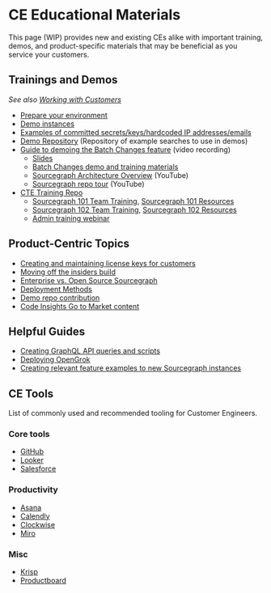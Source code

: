 # CE Educational Materials

This page (WIP) provides new and existing CEs alike with important training, demos, and product-specific materials that may be beneficial as you service your customers.

## Trainings and Demos

_See also [Working with Customers](../team-culture/working-with-customers.md)_

- [Prepare your environment](https://docs.google.com/document/d/1VEeGyegnhFUm3FTJVkDu_n0Auw-maQY8jQHEShRSc8Q/edit)
- [Demo instances](../tools/demo_instances.md)
- [Examples of committed secrets/keys/hardcoded IP addresses/emails](https://github.com/sourcegraph-testing/ce-code-smells/)
- [Demo Repository](https://docs.google.com/document/d/1BVq3GPMVZih9NKa4UyVAQcsyThi4ye6m4CCQuwZAb80/edit?usp=sharing) (Repository of example searches to use in demos)
- [Guide to demoing the Batch Changes feature](https://drive.google.com/drive/folders/18Sa_NpsVRvVV8MIvuXyoDEinpEf8fbGn) (video recording)
  - [Slides](https://docs.google.com/presentation/d/1niZBMhHKWJT1-n_ExSbYIRD51vcubrWwQm-Tc5EZo8s/edit#slide=id.g7d2aea8729_0_0)
  - [Batch Changes demo and training materials](https://docs.google.com/document/d/1xQxhdGaudydOn5nBGIG91F6Z4VR4NwBfuKFvgbmCjJo/edit?usp=drive_web&ouid=107037782400977645523)
  - [Sourcegraph Architecture Overview](https://www.youtube.com/watch?v=LiBtt1IeqFY) (YouTube)
  - [Sourcegraph repo tour](https://www.youtube.com/watch?v=3OewJAaX4KI) (YouTube)
- [CTE Training Repo](https://github.com/sourcegraph/customer-training/tree/main/trainings)
  - [Sourcegraph 101 Team Training](https://drive.google.com/file/d/1emSuz6Q871OC2YOadcfkrUXfuopn6JCB/view?usp=sharing), [Sourcegraph 101 Resources](https://github.com/sourcegraph/customer-training/tree/main/trainings/sourcegraph-101)
  - [Sourcegraph 102 Team Training](https://drive.google.com/file/d/1813s6MTmFqtWJ5IYVc6ivkX3mKlY6X7T/view?usp=sharing), [Sourcegraph 102 Resources](https://github.com/sourcegraph/customer-training/tree/main/trainings/sourcegraph-102)
  - [Admin training webinar](https://github.com/sourcegraph/customer-training/tree/main/trainings/admin-webinar)

## Product-Centric Topics

- [Creating and maintaining license keys for customers](../process/license_keys.md)
- [Moving off the insiders build](../process/leaving-insiders-build.md)
- [Enterprise vs. Open Source Sourcegraph](../onboarding/enterprise-vs-oss.md)
- [Deployment Methods](deployment-methods.md)
- [Demo repo contribution](../process/demo-repo-contribution.md)
- [Code Insights Go to Market content](../../../engineering/teams/code-insights/go_to_market.md)

## Helpful Guides

- [Creating GraphQL API queries and scripts](https://docs.google.com/document/d/144ORgwHuCXGMMJC4p5oP3716wYm7oG61rVXMrJJJHYs/edit#)
- [Deploying OpenGrok](https://docs.google.com/document/d/1o2IuiZp1oJlengeLrKGk3zFHHvhpmqQH7eWRzLQGC1g/edit#heading=h.o06qg7x6nqom)
- [Creating relevant feature examples to new Sourcegraph instances](https://docs.google.com/document/d/1GWNE8lhlXFVMc7Z9Hueyewa5VWCxJkxFXxJ9T79GVSU/edit)

## CE Tools

List of commonly used and recommended tooling for Customer Engineers.

### Core tools

- [GitHub](https://github.com/sourcegraph/sourcegraph)
- [Looker](https://sourcegraph.looker.com/boards/8)
- [Salesforce](https://sourcegraph2020.lightning.force.com/lightning/page/home)

### Productivity

- [Asana](https://app.asana.com/0/1200768248900861/overview)
- [Calendly](https://calendly.com/)
- [Clockwise](https://www.getclockwise.com/)
- [Miro](https://miro.com/app/dashboard/?button=top-cta-MakeYourFirstBoard&utm_campaign=Onboarding%203.2&utm_content=Onboarding_NewCollabFunnel2.0_Email1_Welcome&utm_medium=email_action&utm_source=customer.io)

### Misc

- [Krisp](https://krisp.ai/)
- [Productboard](https://sourcegraph.productboard.com/)
